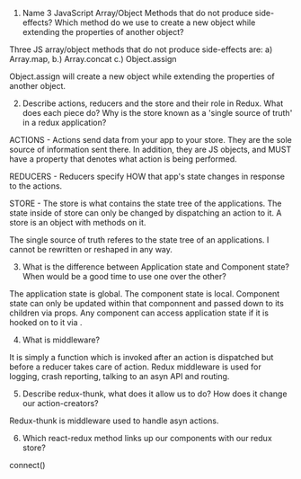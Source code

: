 1.  Name 3 JavaScript Array/Object Methods that do not produce side-effects? Which method do we use to create a new object while extending the properties of another object?

Three JS array/object methods that do not produce side-effects are:
a) Array.map, b.) Array.concat c.) Object.assign

Object.assign will create a new object while extending the properties of another object.

2.  Describe actions, reducers and the store and their role in Redux. What does each piece do? Why is the store known as a 'single source of truth' in a redux application?

ACTIONS - Actions send data from your app to your store. They are the sole source of information sent there. In addition, they are JS objects, and MUST have a <type> property that denotes what action is being performed.

REDUCERS - Reducers specify HOW that app's state changes in response to the actions.

STORE - The store is what contains the state tree of the applications. The state inside of store can only be changed by dispatching an action to it. A store is an object with methods on it.

The single source of truth referes to the state tree of an applications. I cannot be rewritten or reshaped in any way.

3.  What is the difference between Application state and Component state? When would be a good time to use one over the other?

The application state is global. The component state is local. Component state can only be updated within that componnent and passed down to its children via props. Any component can access application state if it is hooked on to it via <connect>.

4.  What is middleware?

It is simply a function which is invoked after an action is dispatched but before a reducer takes care of action. Redux middleware is used for logging, crash reporting, talking to an asyn API and routing.

5.  Describe redux-thunk, what does it allow us to do? How does it change our action-creators?

Redux-thunk is middleware used to handle asyn actions.

6.  Which react-redux method links up our components with our redux store?

connect()
